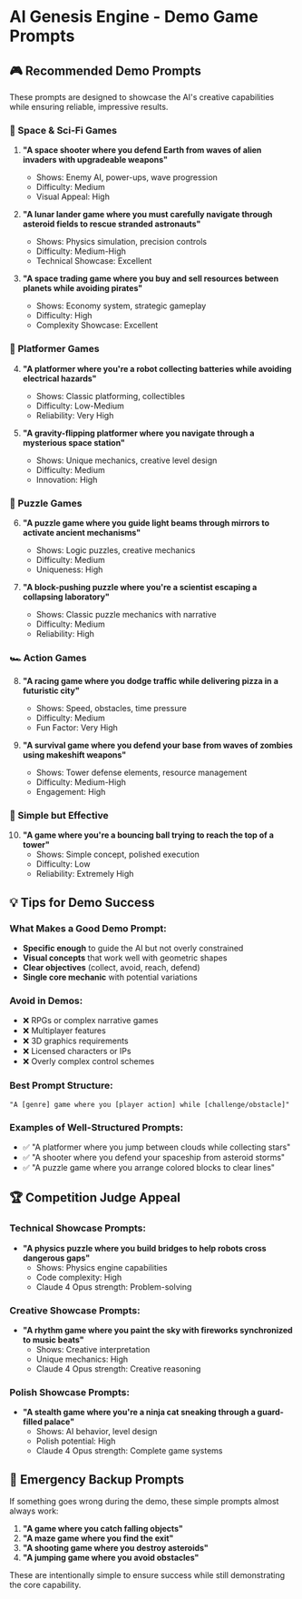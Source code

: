 # AI Genesis Engine - Demo Game Prompts

## 🎮 Recommended Demo Prompts

These prompts are designed to showcase the AI's creative capabilities while ensuring reliable, impressive results.

### 🚀 Space & Sci-Fi Games

1. **"A space shooter where you defend Earth from waves of alien invaders with upgradeable weapons"**
   - Shows: Enemy AI, power-ups, wave progression
   - Difficulty: Medium
   - Visual Appeal: High

2. **"A lunar lander game where you must carefully navigate through asteroid fields to rescue stranded astronauts"**
   - Shows: Physics simulation, precision controls
   - Difficulty: Medium-High
   - Technical Showcase: Excellent

3. **"A space trading game where you buy and sell resources between planets while avoiding pirates"**
   - Shows: Economy system, strategic gameplay
   - Difficulty: High
   - Complexity Showcase: Excellent

### 🏃 Platformer Games

4. **"A platformer where you're a robot collecting batteries while avoiding electrical hazards"**
   - Shows: Classic platforming, collectibles
   - Difficulty: Low-Medium
   - Reliability: Very High

5. **"A gravity-flipping platformer where you navigate through a mysterious space station"**
   - Shows: Unique mechanics, creative level design
   - Difficulty: Medium
   - Innovation: High

### 🧩 Puzzle Games

6. **"A puzzle game where you guide light beams through mirrors to activate ancient mechanisms"**
   - Shows: Logic puzzles, creative mechanics
   - Difficulty: Medium
   - Uniqueness: High

7. **"A block-pushing puzzle where you're a scientist escaping a collapsing laboratory"**
   - Shows: Classic puzzle mechanics with narrative
   - Difficulty: Medium
   - Reliability: High

### 🏎️ Action Games

8. **"A racing game where you dodge traffic while delivering pizza in a futuristic city"**
   - Shows: Speed, obstacles, time pressure
   - Difficulty: Medium
   - Fun Factor: Very High

9. **"A survival game where you defend your base from waves of zombies using makeshift weapons"**
   - Shows: Tower defense elements, resource management
   - Difficulty: Medium-High
   - Engagement: High

### 🎯 Simple but Effective

10. **"A game where you're a bouncing ball trying to reach the top of a tower"**
    - Shows: Simple concept, polished execution
    - Difficulty: Low
    - Reliability: Extremely High

## 💡 Tips for Demo Success

### What Makes a Good Demo Prompt:
- **Specific enough** to guide the AI but not overly constrained
- **Visual concepts** that work well with geometric shapes
- **Clear objectives** (collect, avoid, reach, defend)
- **Single core mechanic** with potential variations

### Avoid in Demos:
- ❌ RPGs or complex narrative games
- ❌ Multiplayer features
- ❌ 3D graphics requirements
- ❌ Licensed characters or IPs
- ❌ Overly complex control schemes

### Best Prompt Structure:
```
"A [genre] game where you [player action] while [challenge/obstacle]"
```

### Examples of Well-Structured Prompts:
- ✅ "A platformer where you jump between clouds while collecting stars"
- ✅ "A shooter where you defend your spaceship from asteroid storms"
- ✅ "A puzzle game where you arrange colored blocks to clear lines"

## 🏆 Competition Judge Appeal

### Technical Showcase Prompts:
- **"A physics puzzle where you build bridges to help robots cross dangerous gaps"**
  - Shows: Physics engine capabilities
  - Code complexity: High
  - Claude 4 Opus strength: Problem-solving

### Creative Showcase Prompts:
- **"A rhythm game where you paint the sky with fireworks synchronized to music beats"**
  - Shows: Creative interpretation
  - Unique mechanics: High
  - Claude 4 Opus strength: Creative reasoning

### Polish Showcase Prompts:
- **"A stealth game where you're a ninja cat sneaking through a guard-filled palace"**
  - Shows: AI behavior, level design
  - Polish potential: High
  - Claude 4 Opus strength: Complete game systems

## 📝 Emergency Backup Prompts

If something goes wrong during the demo, these simple prompts almost always work:

1. **"A game where you catch falling objects"**
2. **"A maze game where you find the exit"**
3. **"A shooting game where you destroy asteroids"**
4. **"A jumping game where you avoid obstacles"**

These are intentionally simple to ensure success while still demonstrating the core capability. 
